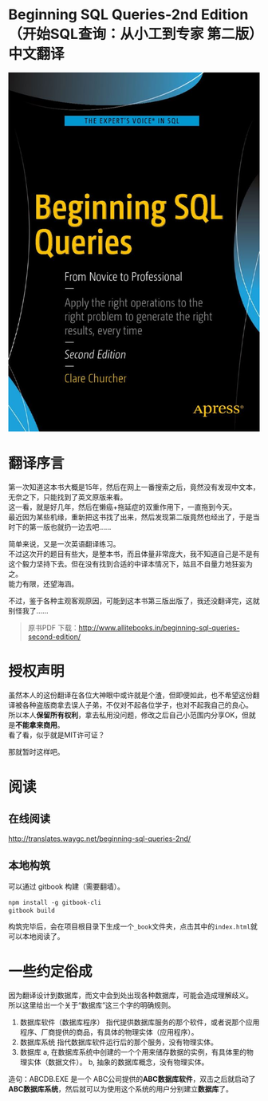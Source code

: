 # Beginning SQL Queries-2nd Edition （开始SQL查询：从小工到专家 第二版）中文翻译


![cover](./img/cover.jpg)


# 翻译序言  

第一次知道这本书大概是15年，然后在网上一番搜索之后，竟然没有发现中文本，无奈之下，只能找到了英文原版来看。  
这一看，就是好几年，然后在懒癌+拖延症的双重作用下，一直拖到今天。  
最近因为某些机缘，重新把这书找了出来，然后发现第二版竟然也经出了，于是当时下的第一版也就扔一边去吧……  

简单来说，又是一次英语翻译练习。  
不过这次开的题目有些大，是整本书，而且体量非常庞大，我不知道自己是不是有这个毅力坚持下去。但在没有找到合适的中译本情况下，姑且不自量力地狂妄为之。  
能力有限，还望海涵。

不过，鉴于各种主观客观原因，可能到这本书第三版出版了，我还没翻译完，这就别怪我了……

>原书PDF 下载：http://www.allitebooks.in/beginning-sql-queries-second-edition/

# 授权声明

虽然本人的这份翻译在各位大神眼中或许就是个渣，但即便如此，也不希望这份翻译被各种盗版商拿去误人子弟，不仅对不起各位学子，也对不起我自己的良心。  
所以本人**保留所有权利**，拿去私用没问题，修改之后自己小范围内分享OK，但就是**不能拿来商用**。  
看了看，似乎就是MIT许可证？

那就暂时这样吧。

# 阅读

## 在线阅读
http://translates.waygc.net/beginning-sql-queries-2nd/

## 本地构筑
可以通过 gitbook 构建（需要翻墙）。
```
npm install -g gitbook-cli
gitbook build
```
构筑完毕后，会在项目根目录下生成一个`_book`文件夹，点击其中的`index.html`就可以本地阅读了。

# 一些约定俗成

因为翻译设计到数据库，而文中会到处出现各种数据库，可能会造成理解歧义。  
所以这里给出一个关于“数据库”这三个字的明确规则。
1. 数据库软件（数据库程序）
   指代提供数据库服务的那个软件，或者说那个应用程序、厂商提供的商品，有具体的物理实体（应用程序）。
2. 数据库系统
   指代数据库软件运行后的那个服务，没有物理实体。
3. 数据库
   a, 在数据库系统中创建的一个个用来储存数据的实例，有具体里的物理实体（数据文件）。
   b, 抽象的数据库概念，没有物理实体。

造句：ABCDB.EXE 是一个 ABC公司提供的**ABC数据库软件**，双击之后就启动了**ABC数据库系统**，然后就可以为使用这个系统的用户分别建立**数据库**了。
